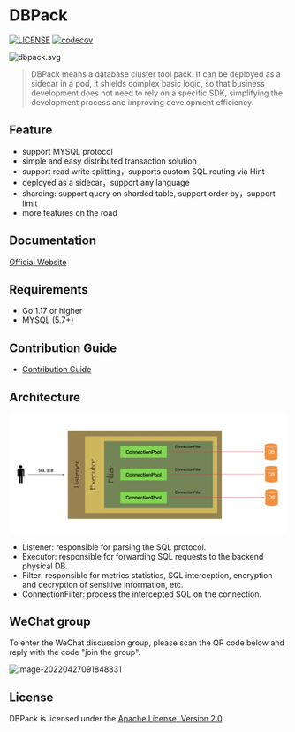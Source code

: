 # DBPack
[![LICENSE](https://img.shields.io/badge/license-Apache--2.0-blue.svg)](https://github.com/opentrx/seata-golang/blob/v2/LICENSE)
[![codecov](https://codecov.io/gh/CECTC/dbpack/branch/dev/graph/badge.svg?token=2AVE9EHLXO)](https://codecov.io/gh/CECTC/dbpack)

<img src="https://cectc.github.io/dbpack-doc/images/dbpack.svg" alt="dbpack.svg"/>

> DBPack means a database cluster tool pack. It can be deployed as a sidecar in a pod, it shields complex basic logic, so that business development does not need to rely on a specific SDK, simplifying the development process and improving development efficiency.


## Feature

+ support MYSQL protocol
+ simple and easy distributed transaction solution
+ support read write splitting，supports custom SQL routing via Hint
+ deployed as a sidecar，support any language
+ sharding: support query on sharded table, support order by，support limit
+ more features on the road

## Documentation
[Official Website](https://cectc.github.io/dbpack-doc/)

## Requirements

+ Go 1.17 or higher
+ MYSQL (5.7+)

## Contribution Guide
+ [Contribution Guide](CONTRIBUTING.md)

## Architecture

![architecture](https://github.com/CECTC/dbpack-doc/blob/master/images/sc_20220418101615.png)

+ Listener: responsible for parsing the SQL protocol.
+ Executor: responsible for forwarding SQL requests to the backend physical DB.
+ Filter: responsible for metrics statistics, SQL interception, encryption and decryption of sensitive information, etc.
+ ConnectionFilter: process the intercepted SQL on the connection.

## WeChat group
To enter the WeChat discussion group, please scan the QR code below and reply with the code "join the group".

<img src="https://cectc.github.io/dbpack-doc/images/image-20220427091848831.png" alt="image-20220427091848831" width="200px"/>

## License
DBPack is licensed under the [Apache License, Version 2.0](LICENSE).
